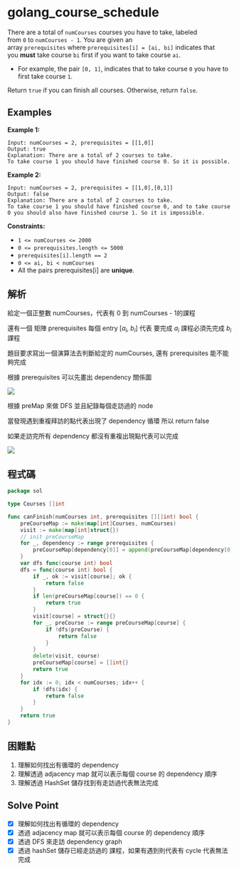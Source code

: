 # golang_course_schedule

There are a total of `numCourses` courses you have to take, labeled from `0` to `numCourses - 1`. You are given an array `prerequisites` where `prerequisites[i] = [ai, bi]` indicates that you **must** take course `bi` first if you want to take course `ai`.

- For example, the pair `[0, 1]`, indicates that to take course `0` you have to first take course `1`.

Return `true` if you can finish all courses. Otherwise, return `false`.

## Examples

**Example 1:**

```
Input: numCourses = 2, prerequisites = [[1,0]]
Output: true
Explanation: There are a total of 2 courses to take.
To take course 1 you should have finished course 0. So it is possible.

```

**Example 2:**

```
Input: numCourses = 2, prerequisites = [[1,0],[0,1]]
Output: false
Explanation: There are a total of 2 courses to take.
To take course 1 you should have finished course 0, and to take course 0 you should also have finished course 1. So it is impossible.

```

**Constraints:**

- `1 <= numCourses <= 2000`
- `0 <= prerequisites.length <= 5000`
- `prerequisites[i].length == 2`
- `0 <= ai, bi < numCourses`
- All the pairs prerequisites[i] are **unique**.

## 解析

給定一個正整數 numCourses，代表有 0 到 numCourses - 1的課程

還有一個 矩陣 prerequisites 每個 entry [$a_i,$ $b_i$] 代表 要完成 $a_i$ 課程必須先完成 $b_i$ 課程

題目要求寫出一個演算法去判斷給定的 numCourses, 還有 prerequisites 能不能夠完成

根據 prerequisites 可以先畫出 dependency 關係圖

![](https://i.imgur.com/uG1RAT4.png)

根據 preMap 來做 DFS 並且紀錄每個走訪過的 node

當發現遇到重複拜訪的點代表出現了 dependency 循環 所以 return false

如果走訪完所有 dependency 都沒有重複出現點代表可以完成

![](https://i.imgur.com/yzYxNet.png)
## 程式碼
```go
package sol

type Courses []int

func canFinish(numCourses int, prerequisites [][]int) bool {
	preCourseMap := make(map[int]Courses, numCourses)
	visit := make(map[int]struct{})
	// init preCourseMap
	for _, dependency := range prerequisites {
		preCourseMap[dependency[0]] = append(preCourseMap[dependency[0]], dependency[1])
	}
	var dfs func(course int) bool
	dfs = func(course int) bool {
		if _, ok := visit[course]; ok {
			return false
		}
		if len(preCourseMap[course]) == 0 {
			return true
		}
		visit[course] = struct{}{}
		for _, preCourse := range preCourseMap[course] {
			if !dfs(preCourse) {
				return false
			}
		}
		delete(visit, course)
		preCourseMap[course] = []int{}
		return true
	}
	for idx := 0; idx < numCourses; idx++ {
		if !dfs(idx) {
			return false
		}
	}
	return true
}

```
## 困難點

1. 理解如何找出有循環的 dependency
2. 理解透過 adjacency map 就可以表示每個 course 的 dependency 順序
3. 理解透過 HashSet 儲存找到有走訪過代表無法完成

## Solve Point

- [x]  理解如何找出有循環的 dependency
- [x]  透過 adjacency map 就可以表示每個 course 的 dependency 順序
- [x]  透過 DFS 來走訪 dependency graph
- [x]  透過 hashSet 儲存已經走訪過的 課程，如果有遇到則代表有 cycle 代表無法完成
